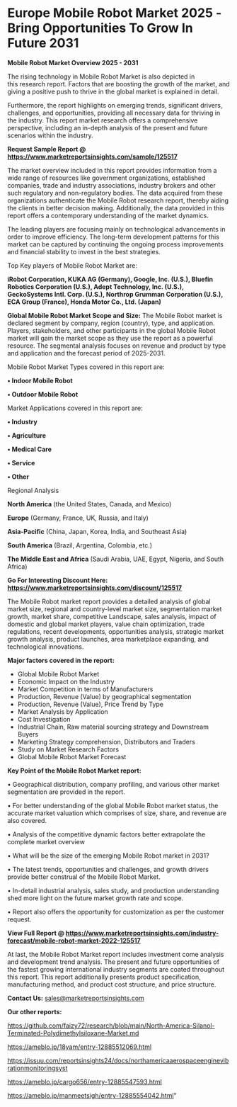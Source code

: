  # Europe Mobile Robot Market 2025 -Bring Opportunities To Grow In Future 2031

<Strong> Mobile Robot Market Overview 2025 - 2031</strong>

The rising technology in Mobile Robot Market is also depicted in this research report. Factors that are boosting the growth of the market, and giving a positive push to thrive in the global market is explained in detail.

Furthermore, the report highlights on emerging trends, significant drivers, challenges, and opportunities, providing all necessary data for thriving in the industry. This report market research offers a comprehensive perspective, including an in-depth analysis of the present and future scenarios within the industry.

<strong>Request Sample Report @ <a href=https://www.marketreportsinsights.com/sample/125517>https://www.marketreportsinsights.com/sample/125517</a></strong>

The market overview included in this report provides information from a wide range of resources like government organizations, established companies, trade and industry associations, industry brokers and other such regulatory and non-regulatory bodies. The data acquired from these organizations authenticate the Mobile Robot research report, thereby aiding the clients in better decision making. Additionally, the data provided in this report offers a contemporary understanding of the market dynamics.

The leading players are focusing mainly on technological advancements in order to improve efficiency. The long-term development patterns for this market can be captured by continuing the ongoing process improvements and financial stability to invest in the best strategies.

Top Key players of Mobile Robot Market are:

<strong>iRobot Corporation, KUKA AG (Germany), Google, Inc. (U.S.), Bluefin Robotics Corporation (U.S.), Adept Technology, Inc. (U.S.), GeckoSystems Intl. Corp. (U.S.), Northrop Grumman Corporation (U.S.), ECA Group (France), Honda Motor Co., Ltd. (Japan)</strong>

<strong><b>Global Mobile Robot Market Scope and Size:</b></strong>
The Mobile Robot market is declared segment by company, region (country), type, and application. Players, stakeholders, and other participants in the global Mobile Robot market will gain the market scope as they use the report as a powerful resource. The segmental analysis focuses on revenue and product by type and application and the forecast period of 2025-2031.

Mobile Robot Market Types covered in this report are:

<strong>• Indoor Mobile Robot

• Outdoor Mobile Robot</strong>

Market Applications covered in this report are:

<strong>• Industry

• Agriculture

• Medical Care

• Service

• Other</strong> 

Regional Analysis

<strong>North America</strong> (the United States, Canada, and Mexico)

<strong>Europe</strong> (Germany, France, UK, Russia, and Italy)

<strong>Asia-Pacific</strong> (China, Japan, Korea, India, and Southeast Asia)

<strong>South America</strong> (Brazil, Argentina, Colombia, etc.)

<strong>The Middle East and Africa</strong> (Saudi Arabia, UAE, Egypt, Nigeria, and South Africa)

<strong>Go For Interesting Discount Here: <a href=https://www.marketreportsinsights.com/discount/125517>https://www.marketreportsinsights.com/discount/125517</a></strong>

The Mobile Robot market report provides a detailed analysis of global market size, regional and country-level market size, segmentation market growth, market share, competitive Landscape, sales analysis, impact of domestic and global market players, value chain optimization, trade regulations, recent developments, opportunities analysis, strategic market growth analysis, product launches, area marketplace expanding, and technological innovations.

<strong><b>Major factors covered in the report:</b></strong>
<ul>
  <li>Global Mobile Robot Market </li>
  <li>Economic Impact on the Industry</li>
  <li>Market Competition in terms of Manufacturers</li>
  <li>Production, Revenue (Value) by geographical segmentation</li>
  <li>Production, Revenue (Value), Price Trend by Type</li>
  <li>Market Analysis by Application</li>
  <li>Cost Investigation</li>
  <li>Industrial Chain, Raw material sourcing strategy and Downstream Buyers</li>
  <li>Marketing Strategy comprehension, Distributors and Traders</li>
  <li>Study on Market Research Factors</li>
  <li>Global Mobile Robot Market Forecast</li>
</ul>

<strong><b>Key Point of the Mobile Robot Market report:</b></strong>

• Geographical distribution, company profiling, and various other market segmentation are provided in the report.

• For better understanding of the global Mobile Robot market status, the accurate market valuation which comprises of size, share, and revenue are also covered.

• Analysis of the competitive dynamic factors better extrapolate the complete market overview

• What will be the size of the emerging Mobile Robot market in 2031?

• The latest trends, opportunities and challenges, and growth drivers provide better construal of the Mobile Robot Market.

• In-detail industrial analysis, sales study, and production understanding shed more light on the future market growth rate and scope.

• Report also offers the opportunity for customization as per the customer request.

<strong><b>View Full Report @ <a href=https://www.marketreportsinsights.com/industry-forecast/mobile-robot-market-2022-125517>https://www.marketreportsinsights.com/industry-forecast/mobile-robot-market-2022-125517</a></b></strong>


At last, the Mobile Robot Market report includes investment come analysis and development trend analysis. The present and future opportunities of the fastest growing international industry segments are coated throughout this report. This report additionally presents product specification, manufacturing method, and product cost structure, and price structure.

<strong>Contact Us:</strong>
sales@marketreportsinsights.com

<strong>Our other reports:</strong>

<a href=https://github.com/faizy72/research/blob/main/North-America-Silanol-Terminated-Polydimethylsiloxane-Market.md>https://github.com/faizy72/research/blob/main/North-America-Silanol-Terminated-Polydimethylsiloxane-Market.md</a>

<a href=https://ameblo.jp/18yam/entry-12885512069.html>https://ameblo.jp/18yam/entry-12885512069.html</a>

<a href=https://issuu.com/reportsinsights24/docs/northamericaaerospaceenginevibrationmonitoringsyst>https://issuu.com/reportsinsights24/docs/northamericaaerospaceenginevibrationmonitoringsyst</a>

<a href=https://ameblo.jp/cargo656/entry-12885547593.html>https://ameblo.jp/cargo656/entry-12885547593.html</a>

<a href=https://ameblo.jp/manmeetsigh/entry-12885554042.html>https://ameblo.jp/manmeetsigh/entry-12885554042.html</a>"
